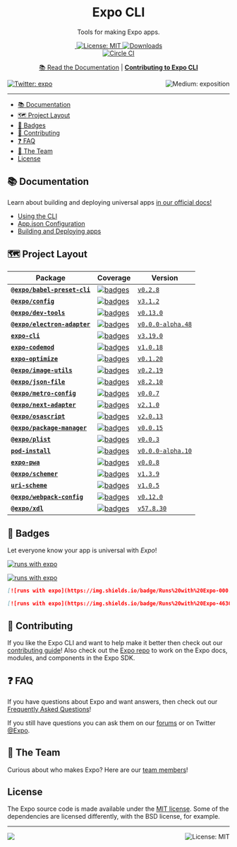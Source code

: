 <!-- Title -->
<h1 align="center">
Expo CLI
</h1>

<p align="center">Tools for making Expo apps.</p>

<p align="center">
     
  <a aria-label="Join our forums" href="https://forums.expo.io" target="_blank">
    <img alt="" src="https://img.shields.io/badge/Ask%20Questions%20-blue.svg?style=flat-square&logo=discourse&logoWidth=15&labelColor=000000&color=4630EB">
  </a>
  <a aria-label="Expo is free to use" href="https://github.com/expo/expo/blob/master/LICENSE" target="_blank">
    <img alt="License: MIT" src="https://img.shields.io/badge/License-MIT-success.svg?style=flat-square&color=33CC12" target="_blank" />
  </a>
<a aria-label="expo-cli downloads" href="http://www.npmtrends.com/expo-cli" target="_blank">
    <img alt="Downloads" src="https://img.shields.io/npm/dm/expo-cli.svg?style=flat-square&labelColor=gray&color=33CC12&label=Downloads" />
</a>
    <br>
    <a aria-label="Circle CI" href="https://circleci.com/gh/expo/expo-cli/tree/master">
    <img alt="Circle CI" src="https://flat.badgen.net/circleci/github/expo/expo-cli?label=Circle%20CI&labelColor=555555&icon=circleci">
  </a>
  
</p>

<p align="center">
  <a aria-label="expo documentation" href="https://docs.expo.io/versions/latest/workflow/expo-cli">📚 Read the Documentation</a>
  |
  <a aria-label="contribute to expo cli" href="https://github.com/expo/expo-cli/blob/master/CONTRIBUTING.md"><b>Contributing to Expo CLI</b></a>
</p>

<p>
  <a aria-label="Follow @expo on Twitter" href="https://twitter.com/intent/follow?screen_name=expo" target="_blank">
    <img  alt="Twitter: expo" src="https://img.shields.io/twitter/follow/expo.svg?style=flat-square&label=Follow%20%40expo&logo=TWITTER&logoColor=FFFFFF&labelColor=00aced&logoWidth=15&color=lightgray" target="_blank" />
  </a>
  <a aria-label="Follow Expo on Medium" href="https://blog.expo.io">
    <img align="right" alt="Medium: exposition" src="https://img.shields.io/badge/Learn%20more%20on%20our%20blog-lightgray.svg?style=flat-square" target="_blank" />
  </a>
</p>

---

- [📚 Documentation](#-documentation)
- [🗺 Project Layout](#-project-layout)
- [🏅 Badges](#-badges)
- [👏 Contributing](#-contributing)
- [❓ FAQ](#-faq)
- [💙 The Team](#-the-team)
- [License](#license)

## 📚 Documentation

<p>Learn about building and deploying universal apps <a aria-label="expo documentation" href="https://docs.expo.io">in our official docs!</a></p>

- [Using the CLI](https://docs.expo.io/versions/latest/workflow/expo-cli/)
- [App.json Configuration](https://docs.expo.io/versions/latest/workflow/configuration/)
- [Building and Deploying apps](https://docs.expo.io/versions/latest/introduction/walkthrough/#building-and-deploying)

## 🗺 Project Layout


| Package | Coverage | Version |
|----------|---------|--------|
| [**`@expo/babel-preset-cli`**](./packages/babel-preset-cli) | [![badges](https://codecov.io/gh/expo/expo-cli/branch/master/graph/badge.svg?flag=babel_preset_cli)](https://codecov.io/gh/expo/expo-cli/tree/master/packages/babel-preset-cli/src) | [`v0.2.8`](https://www.npmjs.com/package/@expo/babel-preset-cli) |
| [**`@expo/config`**](./packages/config) | [![badges](https://codecov.io/gh/expo/expo-cli/branch/master/graph/badge.svg?flag=config)](https://codecov.io/gh/expo/expo-cli/tree/master/packages/config/src) | [`v3.1.2`](https://www.npmjs.com/package/@expo/config) |
| [**`@expo/dev-tools`**](./packages/dev-tools) | [![badges](https://codecov.io/gh/expo/expo-cli/branch/master/graph/badge.svg?flag=dev_tools)](https://codecov.io/gh/expo/expo-cli/tree/master/packages/dev-tools/src) | [`v0.13.0`](https://www.npmjs.com/package/@expo/dev-tools) |
| [**`@expo/electron-adapter`**](./packages/electron-adapter) | [![badges](https://codecov.io/gh/expo/expo-cli/branch/master/graph/badge.svg?flag=electron_adapter)](https://codecov.io/gh/expo/expo-cli/tree/master/packages/electron-adapter/src) | [`v0.0.0-alpha.48`](https://www.npmjs.com/package/@expo/electron-adapter) |
| [**`expo-cli`**](./packages/expo-cli) | [![badges](https://codecov.io/gh/expo/expo-cli/branch/master/graph/badge.svg?flag=expo_cli)](https://codecov.io/gh/expo/expo-cli/tree/master/packages/expo-cli/src) | [`v3.19.0`](https://www.npmjs.com/package/expo-cli) |
| [**`expo-codemod`**](./packages/expo-codemod) | [![badges](https://codecov.io/gh/expo/expo-cli/branch/master/graph/badge.svg?flag=expo_codemod)](https://codecov.io/gh/expo/expo-cli/tree/master/packages/expo-codemod/src) | [`v1.0.18`](https://www.npmjs.com/package/expo-codemod) |
| [**`expo-optimize`**](./packages/expo-optimize) | [![badges](https://codecov.io/gh/expo/expo-cli/branch/master/graph/badge.svg?flag=expo_optimize)](https://codecov.io/gh/expo/expo-cli/tree/master/packages/expo-optimize/src) | [`v0.1.20`](https://www.npmjs.com/package/expo-optimize) |
| [**`@expo/image-utils`**](./packages/image-utils) | [![badges](https://codecov.io/gh/expo/expo-cli/branch/master/graph/badge.svg?flag=image_utils)](https://codecov.io/gh/expo/expo-cli/tree/master/packages/image-utils/src) | [`v0.2.19`](https://www.npmjs.com/package/@expo/image-utils) |
| [**`@expo/json-file`**](./packages/json-file) | [![badges](https://codecov.io/gh/expo/expo-cli/branch/master/graph/badge.svg?flag=json_file)](https://codecov.io/gh/expo/expo-cli/tree/master/packages/json-file/src) | [`v8.2.10`](https://www.npmjs.com/package/@expo/json-file) |
| [**`@expo/metro-config`**](./packages/metro-config) | [![badges](https://codecov.io/gh/expo/expo-cli/branch/master/graph/badge.svg?flag=metro_config)](https://codecov.io/gh/expo/expo-cli/tree/master/packages/metro-config/src) | [`v0.0.7`](https://www.npmjs.com/package/@expo/metro-config) |
| [**`@expo/next-adapter`**](./packages/next-adapter) | [![badges](https://codecov.io/gh/expo/expo-cli/branch/master/graph/badge.svg?flag=next_adapter)](https://codecov.io/gh/expo/expo-cli/tree/master/packages/next-adapter/src) | [`v2.1.0`](https://www.npmjs.com/package/@expo/next-adapter) |
| [**`@expo/osascript`**](./packages/osascript) | [![badges](https://codecov.io/gh/expo/expo-cli/branch/master/graph/badge.svg?flag=osascript)](https://codecov.io/gh/expo/expo-cli/tree/master/packages/osascript/src) | [`v2.0.13`](https://www.npmjs.com/package/@expo/osascript) |
| [**`@expo/package-manager`**](./packages/package-manager) | [![badges](https://codecov.io/gh/expo/expo-cli/branch/master/graph/badge.svg?flag=package_manager)](https://codecov.io/gh/expo/expo-cli/tree/master/packages/package-manager/src) | [`v0.0.15`](https://www.npmjs.com/package/@expo/package-manager) |
| [**`@expo/plist`**](./packages/plist) | [![badges](https://codecov.io/gh/expo/expo-cli/branch/master/graph/badge.svg?flag=plist)](https://codecov.io/gh/expo/expo-cli/tree/master/packages/plist/src) | [`v0.0.3`](https://www.npmjs.com/package/@expo/plist) |
| [**`pod-install`**](./packages/pod-install) | [![badges](https://codecov.io/gh/expo/expo-cli/branch/master/graph/badge.svg?flag=pod_install)](https://codecov.io/gh/expo/expo-cli/tree/master/packages/pod-install/src) | [`v0.0.0-alpha.10`](https://www.npmjs.com/package/pod-install) |
| [**`expo-pwa`**](./packages/pwa) | [![badges](https://codecov.io/gh/expo/expo-cli/branch/master/graph/badge.svg?flag=pwa)](https://codecov.io/gh/expo/expo-cli/tree/master/packages/pwa/src) | [`v0.0.8`](https://www.npmjs.com/package/expo-pwa) |
| [**`@expo/schemer`**](./packages/schemer) | [![badges](https://codecov.io/gh/expo/expo-cli/branch/master/graph/badge.svg?flag=schemer)](https://codecov.io/gh/expo/expo-cli/tree/master/packages/schemer/src) | [`v1.3.9`](https://www.npmjs.com/package/@expo/schemer) |
| [**`uri-scheme`**](./packages/uri-scheme) | [![badges](https://codecov.io/gh/expo/expo-cli/branch/master/graph/badge.svg?flag=uri_scheme)](https://codecov.io/gh/expo/expo-cli/tree/master/packages/uri-scheme/src) | [`v1.0.5`](https://www.npmjs.com/package/uri-scheme) |
| [**`@expo/webpack-config`**](./packages/webpack-config) | [![badges](https://codecov.io/gh/expo/expo-cli/branch/master/graph/badge.svg?flag=webpack_config)](https://codecov.io/gh/expo/expo-cli/tree/master/packages/webpack-config/src) | [`v0.12.0`](https://www.npmjs.com/package/@expo/webpack-config) |
| [**`@expo/xdl`**](./packages/xdl) | [![badges](https://codecov.io/gh/expo/expo-cli/branch/master/graph/badge.svg?flag=xdl)](https://codecov.io/gh/expo/expo-cli/tree/master/packages/xdl/src) | [`v57.8.30`](https://www.npmjs.com/package/@expo/xdl) |


## 🏅 Badges

Let everyone know your app is universal with _Expo_!
<br/>

[![runs with expo](https://img.shields.io/badge/Runs%20with%20Expo-000.svg?style=flat-square&logo=EXPO&labelColor=f3f3f3&logoColor=000)](https://expo.io/)

[![runs with expo](https://img.shields.io/badge/Runs%20with%20Expo-4630EB.svg?style=flat-square&logo=EXPO&labelColor=f3f3f3&logoColor=000)](https://expo.io/)

```md
[![runs with expo](https://img.shields.io/badge/Runs%20with%20Expo-000.svg?style=flat-square&logo=EXPO&labelColor=f3f3f3&logoColor=000)](https://expo.io/)

[![runs with expo](https://img.shields.io/badge/Runs%20with%20Expo-4630EB.svg?style=flat-square&logo=EXPO&labelColor=f3f3f3&logoColor=000)](https://expo.io/)
```

## 👏 Contributing

If you like the Expo CLI and want to help make it better then check out our [contributing guide](/CONTRIBUTING.md)! Also check out the [Expo repo](http://github.com/expo/expo) to work on the Expo docs, modules, and components in the Expo SDK.

## ❓ FAQ

If you have questions about Expo and want answers, then check out our [Frequently Asked Questions](https://docs.expo.io/versions/latest/introduction/faq/)!

If you still have questions you can ask them on our [forums](https://forums.expo.io) or on Twitter [@Expo](https://twitter.com/expo).

## 💙 The Team

Curious about who makes Expo? Here are our [team members](https://expo.io/about)!

## License

The Expo source code is made available under the [MIT license](LICENSE). Some of the dependencies are licensed differently, with the BSD license, for example.

<!-- Footer -->

---

<p>
    <a aria-label="sponsored by expo" href="http://expo.io">
        <img src="https://img.shields.io/badge/Sponsored_by-Expo-4630EB.svg?style=for-the-badge&logo=EXPO&labelColor=000&logoColor=fff" target="_blank" />
    </a>
    <a aria-label="expo next-adapter is free to use" href="/packages/expo-cli/LICENSE" target="_blank">
        <img align="right" alt="License: MIT" src="https://img.shields.io/badge/License-MIT-success.svg?style=for-the-badge&color=33CC12" target="_blank" />
    </a>
</p>
